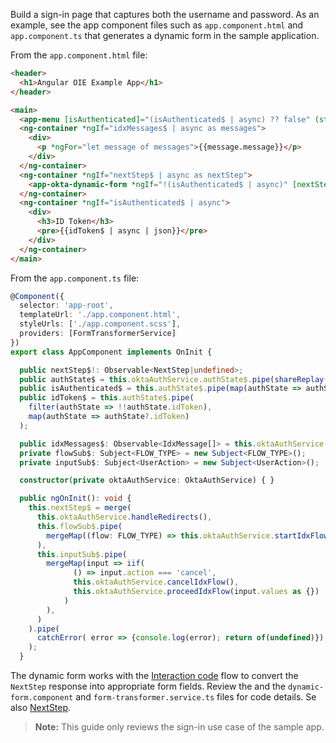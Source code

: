 Build a sign-in page that captures both the username and password. As an example, see the app component files such as `app.component.html` and `app.component.ts` that generates a dynamic form in the sample application.

From the `app.component.html` file:

```HTML
<header>
  <h1>Angular OIE Example App</h1>
</header>

<main>
  <app-menu [isAuthenticated]="(isAuthenticated$ | async) ?? false" (startFlow)="onFlow($event)" (logout)="onLogout()"></app-menu>
  <ng-container *ngIf="idxMessages$ | async as messages">
    <div>
      <p *ngFor="let message of messages">{{message.message}}</p>
    </div>
  </ng-container>
  <ng-container *ngIf="nextStep$ | async as nextStep">
    <app-okta-dynamic-form *ngIf="!(isAuthenticated$ | async)" [nextStep]="nextStep" (userInput)="onInput($event)"></app-okta-dynamic-form>
  </ng-container>
  <ng-container *ngIf="isAuthenticated$ | async">
    <div>
      <h3>ID Token</h3>
      <pre>{{idToken$ | async | json}}</pre>
    </div>
  </ng-container>
</main>
```

From the `app.component.ts` file:

```TypeScript
@Component({
  selector: 'app-root',
  templateUrl: './app.component.html',
  styleUrls: ['./app.component.scss'],
  providers: [FormTransformerService]
})
export class AppComponent implements OnInit {

  public nextStep$!: Observable<NextStep|undefined>;
  public authState$ = this.oktaAuthService.authState$.pipe(shareReplay());
  public isAuthenticated$ = this.authState$.pipe(map(authState => authState?.isAuthenticated));
  public idToken$ = this.authState$.pipe(
    filter(authState => !!authState.idToken),
    map(authState => authState?.idToken)
  );

  public idxMessages$: Observable<IdxMessage[]> = this.oktaAuthService.idxTransactionMessages$;
  private flowSub$: Subject<FLOW_TYPE> = new Subject<FLOW_TYPE>();
  private inputSub$: Subject<UserAction> = new Subject<UserAction>();

  constructor(private oktaAuthService: OktaAuthService) { }

  public ngOnInit(): void {
    this.nextStep$ = merge(
      this.oktaAuthService.handleRedirects(),
      this.flowSub$.pipe(
        mergeMap((flow: FLOW_TYPE) => this.oktaAuthService.startIdxFlow(flow))
      ),
      this.inputSub$.pipe(
        mergeMap(input => iif(
              () => input.action === 'cancel',
              this.oktaAuthService.cancelIdxFlow(),
              this.oktaAuthService.proceedIdxFlow(input.values as {})
            )
        ),
      )
    ).pipe(
      catchError( error => {console.log(error); return of(undefined)}),
    );
  }
```

The dynamic form works with the [Interaction code](/docs/concepts/interaction-code/) flow to convert the `NextStep` response into appropriate form fields. Review the and the `dynamic-form.component` and `form-transformer.service.ts` files for code details. Se also [NextStep](https://github.com/okta/okta-auth-js/blob/master/docs/idx.md#nextstep).

> **Note:** This guide only reviews the sign-in use case of the sample app.

